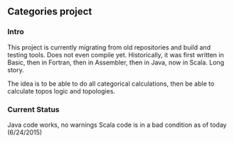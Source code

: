 ## Categories project

### Intro

This project is currently migrating from old repositories and build and testing tools.
Does not even compile yet.
Historically, it was first written in Basic, then in Fortran, then in Assembler, then in Java, now in Scala.
Long story.

The idea is to be able to do all categorical calculations, then be able to calculate topos logic and topologies.

### Current Status
Java code works, no warnings
Scala code is in a bad condition as of today (6/24/2015)